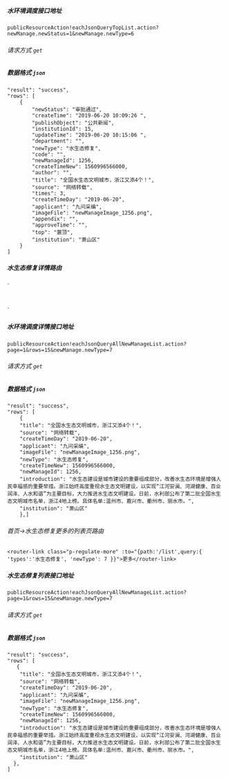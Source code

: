 ##### 水环境调度接口地址 
`publicResourceAction!eachJsonQueryTopList.action?newManage.newStatus=1&newManage.newType=6`

###### 请求方式 `get`

##### 数据格式  `json`

```
"result": "success",
"rows": [
    {
        "newStatus": "审批通过",
        "createTime": "2019-06-20 10:09:26 ",
        "publishObject": "公共新闻",
        "institutionId": 15,
        "updateTime": "2019-06-20 10:15:06 ",
        "department": "",
        "newType": "水生态修复",
        "code": "",
        "newManageId": 1256,
        "createTimeNew": 1560996566000,
        "author": "",
        "title": "全国水生态文明城市，浙江又添4个！",
        "source": "网络转载",
        "times": 3,
        "createTimeDay": "2019-06-20",
        "applicant": "九问采编",
        "imageFile": "newManageImage_1256.png",
        "appendix": "",
        "approveTime": "",
        "top": "置顶",
        "institution": "萧山区"
    }
]

```    
 

##### 水生态修复详情路由
 ` 
  <router-link tag="div" :to="{'path':'/content',query:{ 'types':'水生态修复', 'id':repairTop.newManageId, 'newType': 7 }}" class="news-list">
    <h1 class="p-title-h1" v-text="repairTop.title"></h1>
    <a v-text="repairTop.introduction"></a>
  </router-link>

 `

##### 水环境调度详情接口地址  
`publicResourceAction!eachJsonQueryAllNewManageList.action?page=1&rows=15&newManage.newType=7`

###### 请求方式  `get`

##### 数据格式   `json`

```
"result": "success",
"rows": [
    {
    "title": "全国水生态文明城市，浙江又添4个！",
    "source": "网络转载",
    "createTimeDay": "2019-06-20",
    "applicant": "九问采编",
    "imageFile": "newManageImage_1256.png",
    "newType": "水生态修复",
    "createTimeNew": 1560996566000,
    "newManageId": 1256,
    "introduction": "水生态建设是城市建设的重要组成部分，改善水生态环境是增强人民幸福感的重要举措。浙江始终高度重视水生态文明建设，以实现“江河安澜、河湖健康、百业润泽、人水和谐”为主要目标，大力推进水生态文明建设。日前，水利部公布了第二批全国水生态文明城市名单，浙江4地上榜。具体名单:温州市、嘉兴市、衢州市、丽水市。",
    "institution": "萧山区"
    },]
```    
###### 首页->水生态修复更多的列表页路由
```
<router-link class="p-regulate-more" :to="{path:'/list',query:{ 'types':'水生态修复', 'newType': 7 }}">更多</router-link>
```
##### 水生态修复列表接口地址  
`publicResourceAction!eachJsonQueryAllNewManageList.action?page=1&rows=15&newManage.newType=7`

###### 请求方式  `get`

##### 数据格式   `json`

```
"result": "success",
"rows": [
   {
    "title": "全国水生态文明城市，浙江又添4个！",
    "source": "网络转载",
    "createTimeDay": "2019-06-20",
    "applicant": "九问采编",
    "imageFile": "newManageImage_1256.png",
    "newType": "水生态修复",
    "createTimeNew": 1560996566000,
    "newManageId": 1256,
    "introduction": "水生态建设是城市建设的重要组成部分，改善水生态环境是增强人民幸福感的重要举措。浙江始终高度重视水生态文明建设，以实现“江河安澜、河湖健康、百业润泽、人水和谐”为主要目标，大力推进水生态文明建设。日前，水利部公布了第二批全国水生态文明城市名单，浙江4地上榜。具体名单:温州市、嘉兴市、衢州市、丽水市。",
    "institution": "萧山区"
  },
]
```
